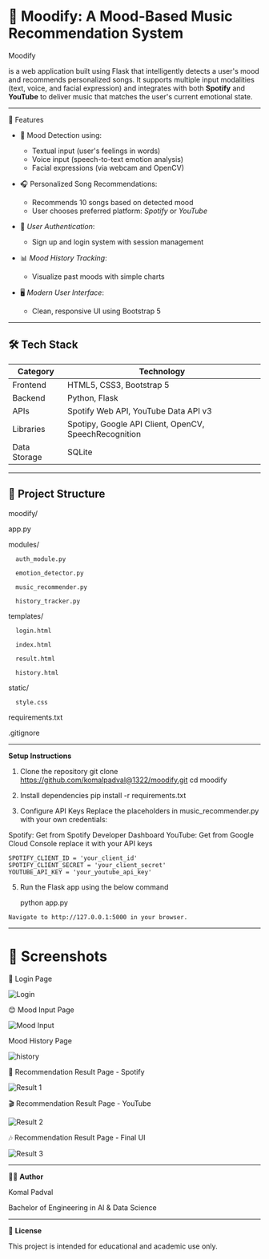 # 🎵 Moodify: A Mood-Based Music Recommendation System

Moodify

is a web application built using Flask that intelligently detects a user's mood and recommends personalized songs. It supports multiple input modalities (text, voice, and facial expression) and integrates with both **Spotify** and **YouTube** to deliver music that matches the user's current emotional state.

---------------------------------------------------------------------------------------------------------------------------------------
🚀 Features

- 🧠 Mood Detection using:
  - Textual input (user's feelings in words)
  - Voice input (speech-to-text emotion analysis)
  - Facial expressions (via webcam and OpenCV)

- 🎧 Personalized Song Recommendations:
  - Recommends 10 songs based on detected mood
  - User chooses preferred platform: *Spotify* or *YouTube*

- 👤 *User Authentication*:
  - Sign up and login system with session management

- 📊 *Mood History Tracking*:
  - Visualize past moods with simple charts

- 🖥️ *Modern User Interface*:
  - Clean, responsive UI using Bootstrap 5

----------------------------------------------------------------------------------------------------------------------------------------

## 🛠️ Tech Stack

| Category       | Technology                                       |
|----------------|--------------------------------------------------|
| Frontend       | HTML5, CSS3, Bootstrap 5                         |
| Backend        | Python, Flask                                    |
| APIs           | Spotify Web API, YouTube Data API v3             |
| Libraries      | Spotipy, Google API Client, OpenCV, SpeechRecognition |
| Data Storage   | SQLite                                           |

----------------------------------------------------------------------------------------------------------------------------------------


## 📁 Project Structure

moodify/

  app.py

  modules/

      auth_module.py

      emotion_detector.py

      music_recommender.py

      history_tracker.py

  templates/

      login.html

      index.html

      result.html

      history.html

  static/

      style.css

  requirements.txt
  
  .gitignore

---------------------------------------------------------------------------------------------------------------------------------------


**Setup Instructions**
  1. Clone the repository
     git clone https://github.com/komalpadval@1322/moodify.git
     cd moodify

  2. Install dependencies
     pip install -r requirements.txt

  3. Configure API Keys
     Replace the placeholders in music_recommender.py with your own credentials:

  Spotify: Get from Spotify Developer Dashboard
  YouTube: Get from Google Cloud Console
  replace it with your API keys 

    SPOTIFY_CLIENT_ID = 'your_client_id'
    SPOTIFY_CLIENT_SECRET = 'your_client_secret'
    YOUTUBE_API_KEY = 'your_youtube_api_key'

  5. Run the Flask app using the below command

      python app.py

    Navigate to http://127.0.0.1:5000 in your browser.

---------------------------------------------------------------------------------------------------------------------------------------
# 📸 Screenshots

🔐 Login Page

![Login](assets/screenshots/login.jpg)

😊 Mood Input Page

![Mood Input](assets/screenshots/mood_input.jpg)

Mood History Page

![history](assets/screenshots/history.jpg)

🎵 Recommendation Result Page - Spotify

![Result 1](assets/screenshots/result1.jpg)

🎬 Recommendation Result Page - YouTube

![Result 2](assets/screenshots/result2.jpg)

🎶 Recommendation Result Page - Final UI

![Result 3](assets/screenshots/result3.jpg)

----------------------------------------------------------------------------------------------------------------------------------------
👩‍💻 **Author**

 Komal Padval

Bachelor of Engineering in AI & Data Science

---------------------------------------------------------------------------------------------------------------------------------------

 📃 **License**

 This project is intended for educational and academic use only.